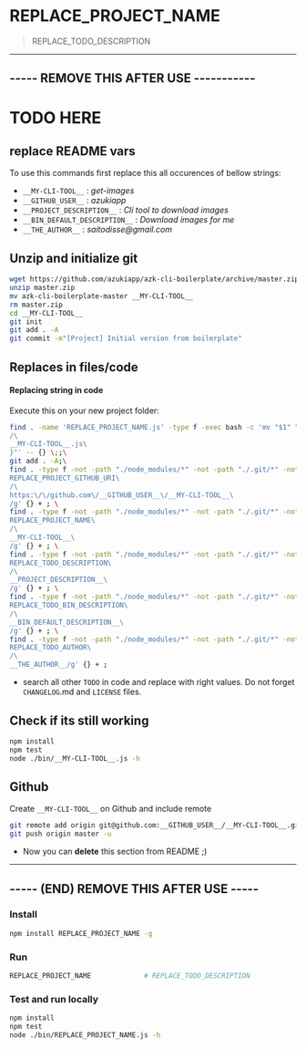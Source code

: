 # REPLACE_PROJECT_NAME

> REPLACE_TODO_DESCRIPTION

---------------------------------------
----- REMOVE THIS AFTER USE -----------
---------------------------------------

# TODO HERE

## replace README vars

To use this commands first replace this all occurences of bellow strings:

- `__MY-CLI-TOOL__`              : _get-images_
- `__GITHUB_USER__`              : _azukiapp_
- `__PROJECT_DESCRIPTION__`      : _Cli tool to download images_
- `__BIN_DEFAULT_DESCRIPTION__`  : _Download images for me_
- `__THE_AUTHOR__`               : _saitodisse@gmail.com_

## Unzip and initialize git

```sh
wget https://github.com/azukiapp/azk-cli-boilerplate/archive/master.zip
unzip master.zip
mv azk-cli-boilerplate-master __MY-CLI-TOOL__
rm master.zip
cd __MY-CLI-TOOL__
git init
git add . -A
git commit -m"[Project] Initial version from boilerplate"

```

## Replaces in files/code

#### Replacing string in code

Execute this on your new project folder:

```sh
find . -name 'REPLACE_PROJECT_NAME.js' -type f -exec bash -c 'mv "$1" "${1/REPLACE_PROJECT_NAME.js\
/\
__MY-CLI-TOOL__.js\
}"' -- {} \;;\
git add . -A;\
find . -type f -not -path "./node_modules/*" -not -path "./.git/*" -not -path "./lib/*" -exec sed -i 's/\
REPLACE_PROJECT_GITHUB_URI\
/\
https:\/\/github.com\/__GITHUB_USER__\/__MY-CLI-TOOL__\
/g' {} + ; \
find . -type f -not -path "./node_modules/*" -not -path "./.git/*" -not -path "./lib/*" -exec sed -i 's/\
REPLACE_PROJECT_NAME\
/\
__MY-CLI-TOOL__\
/g' {} + ; \
find . -type f -not -path "./node_modules/*" -not -path "./.git/*" -not -path "./lib/*" -exec sed -i 's/\
REPLACE_TODO_DESCRIPTION\
/\
__PROJECT_DESCRIPTION__\
/g' {} + ; \
find . -type f -not -path "./node_modules/*" -not -path "./.git/*" -not -path "./lib/*" -exec sed -i 's/\
REPLACE_TODO_BIN_DESCRIPTION\
/\
__BIN_DEFAULT_DESCRIPTION__\
/g' {} + ; \
find . -type f -not -path "./node_modules/*" -not -path "./.git/*" -not -path "./lib/*" -exec sed -i 's/\
REPLACE_TODO_AUTHOR\
/\
__THE_AUTHOR__/g' {} + ;

```

- search all other `TODO` in code and replace with right values. Do not forget `CHANGELOG`.md and `LICENSE` files.

## Check if its still working

```sh
npm install
npm test
node ./bin/__MY-CLI-TOOL__.js -h

```

## Github

Create `__MY-CLI-TOOL__` on Github and include remote

```sh
git remote add origin git@github.com:__GITHUB_USER__/__MY-CLI-TOOL__.git
git push origin master -u

```

- Now you can **delete** this section from README ;)

---------------------------------------
----- (END) REMOVE THIS AFTER USE -----
---------------------------------------

### Install

```sh
npm install REPLACE_PROJECT_NAME -g

```

### Run

```sh
REPLACE_PROJECT_NAME             # REPLACE_TODO_DESCRIPTION

```

### Test and run locally

```sh
npm install
npm test
node ./bin/REPLACE_PROJECT_NAME.js -h

```

